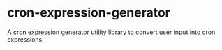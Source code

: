 # cron-expression-generator
A cron expression generator utility library to convert user input into cron expressions.
